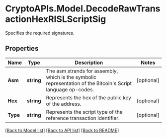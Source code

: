 # CryptoAPIs.Model.DecodeRawTransactionHexRISLScriptSig
Specifies the required signatures.

## Properties

Name | Type | Description | Notes
------------ | ------------- | ------------- | -------------
**Asm** | **string** | The asm strands for assembly, which is the symbolic representation of the Bitcoin&#39;s Script language op-codes. | [optional] 
**Hex** | **string** | Represents the hex of the public key of the address. | [optional] 
**Type** | **string** | Represents the script type of the reference transaction identifier. | [optional] 

[[Back to Model list]](../README.md#documentation-for-models) [[Back to API list]](../README.md#documentation-for-api-endpoints) [[Back to README]](../README.md)

